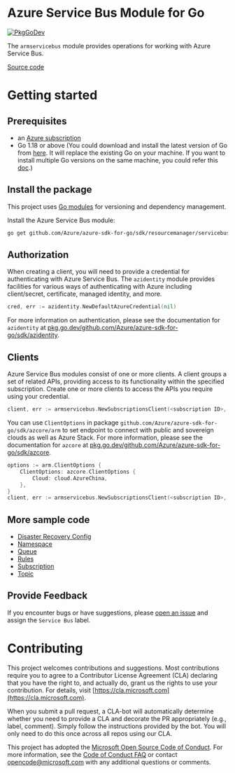 # Azure Service Bus Module for Go

[![PkgGoDev](https://pkg.go.dev/badge/github.com/Azure/azure-sdk-for-go/sdk/resourcemanager/servicebus/armservicebus/v2)](https://pkg.go.dev/github.com/Azure/azure-sdk-for-go/sdk/resourcemanager/servicebus/armservicebus/v2)

The `armservicebus` module provides operations for working with Azure Service Bus.

[Source code](https://github.com/Azure/azure-sdk-for-go/tree/main/sdk/resourcemanager/servicebus/armservicebus)

# Getting started

## Prerequisites

- an [Azure subscription](https://azure.microsoft.com/free/)
- Go 1.18 or above (You could download and install the latest version of Go from [here](https://go.dev/doc/install). It will replace the existing Go on your machine. If you want to install multiple Go versions on the same machine, you could refer this [doc](https://go.dev/doc/manage-install).)

## Install the package

This project uses [Go modules](https://github.com/golang/go/wiki/Modules) for versioning and dependency management.

Install the Azure Service Bus module:

```sh
go get github.com/Azure/azure-sdk-for-go/sdk/resourcemanager/servicebus/armservicebus/v2
```

## Authorization

When creating a client, you will need to provide a credential for authenticating with Azure Service Bus.  The `azidentity` module provides facilities for various ways of authenticating with Azure including client/secret, certificate, managed identity, and more.

```go
cred, err := azidentity.NewDefaultAzureCredential(nil)
```

For more information on authentication, please see the documentation for `azidentity` at [pkg.go.dev/github.com/Azure/azure-sdk-for-go/sdk/azidentity](https://pkg.go.dev/github.com/Azure/azure-sdk-for-go/sdk/azidentity).

## Clients

Azure Service Bus modules consist of one or more clients.  A client groups a set of related APIs, providing access to its functionality within the specified subscription.  Create one or more clients to access the APIs you require using your credential.

```go
client, err := armservicebus.NewSubscriptionsClient(<subscription ID>, cred, nil)
```

You can use `ClientOptions` in package `github.com/Azure/azure-sdk-for-go/sdk/azcore/arm` to set endpoint to connect with public and sovereign clouds as well as Azure Stack. For more information, please see the documentation for `azcore` at [pkg.go.dev/github.com/Azure/azure-sdk-for-go/sdk/azcore](https://pkg.go.dev/github.com/Azure/azure-sdk-for-go/sdk/azcore).

```go
options := arm.ClientOptions {
    ClientOptions: azcore.ClientOptions {
        Cloud: cloud.AzureChina,
    },
}
client, err := armservicebus.NewSubscriptionsClient(<subscription ID>, cred, &options)
```

## More sample code

- [Disaster Recovery Config](https://aka.ms/azsdk/go/mgmt/samples?path=sdk/resourcemanager/servicebus/disaster_recovery_config)
- [Namespace](https://aka.ms/azsdk/go/mgmt/samples?path=sdk/resourcemanager/servicebus/namespace)
- [Queue](https://aka.ms/azsdk/go/mgmt/samples?path=sdk/resourcemanager/servicebus/queue)
- [Rules](https://aka.ms/azsdk/go/mgmt/samples?path=sdk/resourcemanager/servicebus/rules)
- [Subscription](https://aka.ms/azsdk/go/mgmt/samples?path=sdk/resourcemanager/servicebus/subscriptions)
- [Topic](https://aka.ms/azsdk/go/mgmt/samples?path=sdk/resourcemanager/servicebus/topic)

## Provide Feedback

If you encounter bugs or have suggestions, please
[open an issue](https://github.com/Azure/azure-sdk-for-go/issues) and assign the `Service Bus` label.

# Contributing

This project welcomes contributions and suggestions. Most contributions require
you to agree to a Contributor License Agreement (CLA) declaring that you have
the right to, and actually do, grant us the rights to use your contribution.
For details, visit [https://cla.microsoft.com](https://cla.microsoft.com).

When you submit a pull request, a CLA-bot will automatically determine whether
you need to provide a CLA and decorate the PR appropriately (e.g., label,
comment). Simply follow the instructions provided by the bot. You will only
need to do this once across all repos using our CLA.

This project has adopted the
[Microsoft Open Source Code of Conduct](https://opensource.microsoft.com/codeofconduct/).
For more information, see the
[Code of Conduct FAQ](https://opensource.microsoft.com/codeofconduct/faq/)
or contact [opencode@microsoft.com](mailto:opencode@microsoft.com) with any
additional questions or comments.